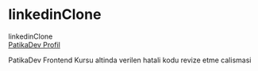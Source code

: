 # linkedinClone
linkedinClone
<br>
[PatikaDev Profil](https://app.patika.dev/mertdevart)

PatikaDev Frontend Kursu altinda verilen hatali kodu revize etme calismasi
